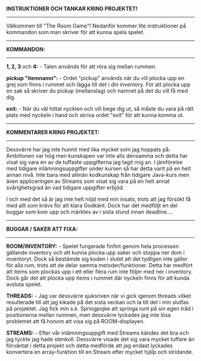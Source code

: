 <b>INSTRUKTIONER OCH TANKAR KRING PROJEKTET!</b>
- - - - - - - - - - - - - - - - - - - - -

Välkommen till "The Room Game"!
Nedanför kommer lite instruktioner på kommandon som man skriver för att kunna spela spelet.

- - - - -
<b>KOMMANDON:</b>
- - - - -

<b>1, 2, 3</b> och<b> 4:</b> - Talen används för att röra sig mellan rummen.

<b>pickup "itemnamn":</b> - Ordet "pickup" används när du vill plocka upp en grej som finns i rummet och lägga till det i din inventory. För att plocka upp en sak så skriver du pickup (mellanslag) och namnet på det du vill få med dig.

<b>exit:</b> - När du väl hittat nycklen och vill bege dig ut, så måste du vara på rätt plats med nyckeln i hand och skriva ordet "exit" för att kunna komma ut.


- - - - - - - - - - - - - - -
<b>KOMMENTARER KRING PROJEKTET:</b>
- - - - - - - - - - - - - - -

Dessvärre har jag inte hunnit med lika mycket som jag hoppats på. Ambitionen var hög men kunskapen var inte alls densamma och detta har visat sig vara en av de tuffaste uppgifterna jag tagit mig an.
I jämförelse med tidigare inlämningsuppgifter under kursen så har detta varit på en helt annan nivå. 
Inte bara med allmän kodkunskap från tidigare Java-kurs men även appliceringen av Streams som visat sig vara på en helt annat svårighetsgrad än vad tidigare uppgifter erbjöd.

I och med det så är jag inte helt nöjd med min insats, trots att jag försökt få med allt som krävs för att klara Godkänt. 
Dock har det medföljt en del buggar som kom upp och märktes av i sista stund innan deadline....

- - - - - - - - - - - -
<b>BUGGAR / SAKER ATT FIXA:</b>
- - - - - - - - - - - - 

<b>ROOM/INVENTORY:</b> - Spelet fungerade finfint genom hela processen gällande inventory och att kunna plocka upp saker och stoppa ner dom i inventoryt. 
Dock så bestämde sig koden i slutet att det tydligen inte gäller för alla rum, trots att de delar samma metoder/funktioner. 
Detta har medfört att items som plockas upp i ett eller flera rum inte följer med ner i inventory. Dock går det att plocka upp items i rummet där nyckeln finns för att kunda avsluta spelet.

<b>THREADS:</b> - Jag var dessvärre sjuksriven när vi gick igenom threads vilket resulterade till att jag kikade på det sista veckan och la till det i min slutfas på projektet.
Jag fick min s.k. Springpojke att springa runt på sin egen tråd i positionerna mellan rummen, men dessvärre lyckades jag inte lösa problemet att få honom att visa sig på ROOM-displayen.

<b>STREAMS:</b> - Efter vår inlämningsuppgift med Streams kändes det bra och jag tyckte jag hade stenkoll.
Dessvärre visade det sig vara mycket tuffare än förväntat i detta projekt och detta medförde att jag endast lyckades konvertera en array-funktion till en Stream efter mycket hjälp och stridande.
